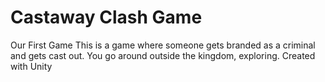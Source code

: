 # Castaway Clash Game
Our First Game
This is a game where someone gets branded as a criminal and gets cast out. You go around outside the kingdom, exploring.
Created with Unity
